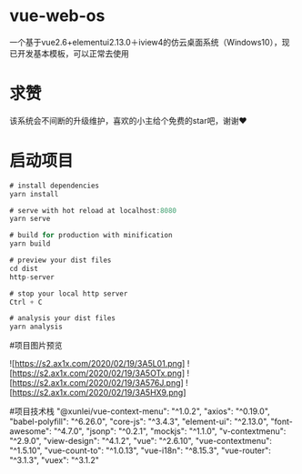 # vue-web-os
一个基于vue2.6+elementui2.13.0＋iview4的仿云桌面系统（Windows10），现已开发基本模板，可以正常去使用

# 求赞
该系统会不间断的升级维护，喜欢的小主给个免费的star吧，谢谢❤

# 启动项目
```Java
# install dependencies
yarn install

# serve with hot reload at localhost:8080
yarn serve

# build for production with minification
yarn build

# preview your dist files
cd dist
http-server

# stop your local http server
Ctrl + C

# analysis your dist files
yarn analysis
```

#项目图片预览


![https://s2.ax1x.com/2020/02/19/3A5L01.png]
![https://s2.ax1x.com/2020/02/19/3A5OTx.png]
![https://s2.ax1x.com/2020/02/19/3A576J.png]
![https://s2.ax1x.com/2020/02/19/3A5HX9.png]

#项目技术栈
"@xunlei/vue-context-menu": "^1.0.2",
    "axios": "^0.19.0",
    "babel-polyfill": "^6.26.0",
    "core-js": "^3.4.3",
    "element-ui": "^2.13.0",
    "font-awesome": "^4.7.0",
    "jsonp": "^0.2.1",
    "mockjs": "^1.1.0",
    "v-contextmenu": "^2.9.0",
    "view-design": "^4.1.2",
    "vue": "^2.6.10",
    "vue-contextmenu": "^1.5.10",
    "vue-count-to": "^1.0.13",
    "vue-i18n": "^8.15.3",
    "vue-router": "^3.1.3",
    "vuex": "^3.1.2"
	
